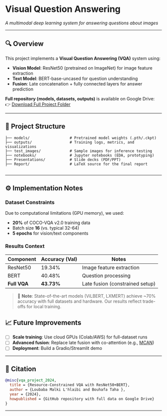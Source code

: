 # Visual Question Answering   
*A multimodal deep learning system for answering questions about images*  

---

## 🔍 Overview  
This project implements a **Visual Question Answering (VQA)** system using:  
- **Vision Model**: ResNet50 (pretrained on ImageNet) for image feature extraction  
- **Text Model**: BERT-base-uncased for question understanding  
- **Fusion**: Late concatenation + fully connected layers for answer prediction  

**Full repository (models, datasets, outputs)** is available on Google Drive:  
👉 [Download Full Project Folder](https://drive.google.com/drive/folders/1F0m-6e1kyNcWky9k-zBfJqGwcM9-Xvz5?usp=drive_link)  

---

## 📂 Project Structure  
```
├── models/                  # Pretrained model weights (.pth/.ckpt)
├── outputs/                 # Training logs, metrics, and visualizations
├── test_images/             # Sample images for inference testing
├── notebooks/               # Jupyter notebooks (EDA, prototyping)
├── Presentations/           # Slide decks (PDF/PPT)
├── Report/                  # LaTeX source for the final report
                   
```

---

## ⚙️ Implementation Notes  
### Dataset Constraints  
Due to computational limitations (GPU memory), we used:  
- **20%** of COCO-VQA v2.0 training data  
- Batch size **16** (vs. typical 32-64)  
- **5 epochs** for vision/text components  

### Results Context  
| Component       | Accuracy (Val) | Notes                          |
|----------------|---------------|-------------------------------|
| ResNet50       | 19.34%        | Image feature extraction       |
| BERT           | 40.48%        | Question processing            |
| **Full VQA**   | **43.73%**    | Late fusion (constrained setup)|

> 🔴 **Note**: State-of-the-art models (ViLBERT, LXMERT) achieve ~70% accuracy with full datasets and hardware. Our results reflect trade-offs for local training.



## 📈 Future Improvements  
- [ ] **Scale training**: Use cloud GPUs (Colab/AWS) for full-dataset runs  
- [ ] **Advanced fusion**: Replace late fusion with co-attention (e.g., [MCAN](https://arxiv.org/abs/1906.10770))  
- [ ] **Deployment**: Build a Gradio/Streamlit demo  

---

## 📜 Citation  
```bibtex
@misc{vqa_project_2024,
  title = {Resource-Constrained VQA with ResNet50+BERT},
  author = {Loubaba Malki L'hlaibi and Bouhafa Taha },
  year = {2024},
  howpublished = {GitHub repository with full data on Google Drive}
}
```

---
